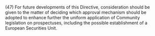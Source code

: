 (47) For future developments of this Directive, consideration should be given to the matter of deciding which approval mechanism should be adopted to enhance further the uniform application of Community legislation on prospectuses, including the possible establishment of a European Securities Unit.